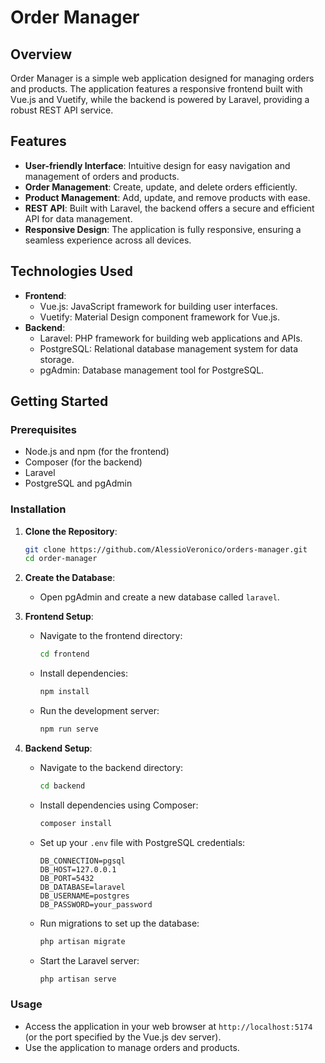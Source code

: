 
# Order Manager

## Overview

Order Manager is a simple web application designed for managing orders and products. The application features a responsive frontend built with Vue.js and Vuetify, while the backend is powered by Laravel, providing a robust REST API service.

## Features

- **User-friendly Interface**: Intuitive design for easy navigation and management of orders and products.
- **Order Management**: Create, update, and delete orders efficiently.
- **Product Management**: Add, update, and remove products with ease.
- **REST API**: Built with Laravel, the backend offers a secure and efficient API for data management.
- **Responsive Design**: The application is fully responsive, ensuring a seamless experience across all devices.

## Technologies Used

- **Frontend**:
  - Vue.js: JavaScript framework for building user interfaces.
  - Vuetify: Material Design component framework for Vue.js.
- **Backend**:
  - Laravel: PHP framework for building web applications and APIs.
  - PostgreSQL: Relational database management system for data storage.
  - pgAdmin: Database management tool for PostgreSQL.

## Getting Started

### Prerequisites

- Node.js and npm (for the frontend)
- Composer (for the backend)
- Laravel
- PostgreSQL and pgAdmin

### Installation

1. **Clone the Repository**:
   ```bash
   git clone https://github.com/AlessioVeronico/orders-manager.git
   cd order-manager
   ```

2. **Create the Database**:
   - Open pgAdmin and create a new database called `laravel`.

3. **Frontend Setup**:
   - Navigate to the frontend directory:
     ```bash
     cd frontend
     ```
   - Install dependencies:
     ```bash
     npm install
     ```
   - Run the development server:
     ```bash
     npm run serve
     ```

4. **Backend Setup**:
   - Navigate to the backend directory:
     ```bash
     cd backend
     ```
   - Install dependencies using Composer:
     ```bash
     composer install
     ```
   - Set up your `.env` file with PostgreSQL credentials:
     ```
     DB_CONNECTION=pgsql
     DB_HOST=127.0.0.1
     DB_PORT=5432
     DB_DATABASE=laravel
     DB_USERNAME=postgres
     DB_PASSWORD=your_password
     ```
   - Run migrations to set up the database:
     ```bash
     php artisan migrate
     ```
   - Start the Laravel server:
     ```bash
     php artisan serve
     ```

### Usage

- Access the application in your web browser at `http://localhost:5174` (or the port specified by the Vue.js dev server).
- Use the application to manage orders and products.
